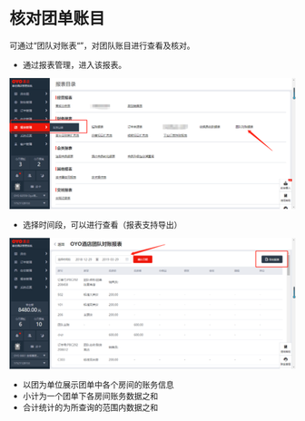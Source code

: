 # 核对团单账目

可通过“团队对账表“”，对团队账目进行查看及核对。

* 通过报表管理，进入该报表。

![](../../../.gitbook/assets/image%20%28355%29.png)

* 选择时间段，可以进行查看（报表支持导出）

![](../../../.gitbook/assets/image%20%28741%29.png)

* 以团为单位展示团单中各个房间的账务信息
* 小计为一个团单下各房间账务数据之和
* 合计统计的为所查询的范围内数据之和

